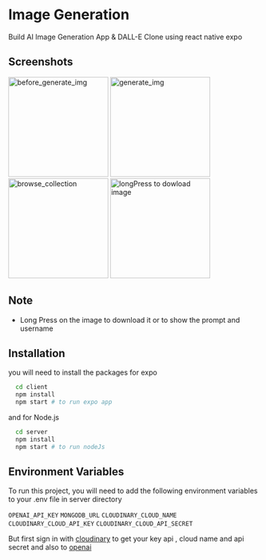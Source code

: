 
# Image Generation

Build  AI Image Generation App  & DALL-E Clone using react native expo 

## Screenshots
<div>
<img src="https://user-images.githubusercontent.com/123269689/214631900-41c5402c-952f-46ff-85fe-7ab0de86f76f.jpeg" width="200"  alt="before_generate_img" >
 <img src="https://user-images.githubusercontent.com/123269689/214622414-1d5da8fe-904e-4719-b114-5b2b0014a762.jpeg" width="200"  alt="generate_img" >
 <img src="https://user-images.githubusercontent.com/123269689/214622431-33febf7c-0b97-46b0-9492-4f959593d62a.jpeg" width="200" alt="browse_collection">
 <img src="https://user-images.githubusercontent.com/123269689/215204419-ae66ae5d-b537-4353-9d27-3dc5fb6d594a.jpeg" width="200" alt="longPress to dowload image" > 

</div>

## Note
- Long Press on the image to download it or to show the prompt and username

## Installation

you will need to install the packages for expo 
```bash
  cd client
  npm install 
  npm start # to run expo app
```
and for Node.js
```bash
  cd server
  npm install 
  npm start # to run nodeJs
```

    
## Environment Variables

To run this project, you will need to add the following environment variables to your .env file in server directory

`OPENAI_API_KEY` 
`MONGODB_URL`
`CLOUDINARY_CLOUD_NAME`
`CLOUDINARY_CLOUD_API_KEY`
`CLOUDINARY_CLOUD_API_SECRET`

But first sign in with [cloudinary](https://cloudinary.com/) to get your key api , cloud name and api secret
and also to [openai](https://openai.com/api/)





